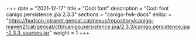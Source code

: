 +++
date        = "2021-12-17"
title       = "Codi font"
description = "Codi font canigo.persistence.jpa 2.3.3"
sections    = "canigo-fwk-docs"
enllac		= "https://hudson.intranet.gencat.cat/nexus/repository/canigo-maven2/cat/gencat/ctti/canigo.persistence.jpa/2.3.3/canigo.persistence.jpa-2.3.3-sources.jar"
weight		= 1
+++
